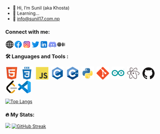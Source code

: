 - 👋 Hi, I’m Sunil (aka Khosta)
- 🌱 Learning...
- 📧 info@sunil17.com.np

### Connect with me: 
<a href="https://www.sunil17.com.np/" target="blank"> <img align="left" width="27px" src="https://github.com/Khostaa/Web/blob/main/img/website.svg"/></a>
<a href="https://www.facebook.com/sunil.poudel17" target="_blank"><img align="left" width="27px" src="https://github.com/Khostaa/Web/blob/main/img/facebook.svg" /> </a>
<a href="https://www.instagram.com/sunil_poudel17/" target="_blank"><img align="left" width="27px" src="https://github.com/Khostaa/Web/blob/main/img/instagram.svg" /></a>
<a href="https://twitter.com/Sunil_Poudel17" target="_blank"><img align="left" width="27px" src="https://github.com/Khostaa/Web/blob/main/img/twitter.svg" /></a>
<a href="https://www.linkedin.com/in/khostaa/" target="_blank"><img align="left" width="27px" src="https://github.com/Khostaa/Web/blob/main/img/linkedin.svg" /></a>
<a href="https://discord.gg/AsnMswFT25" target="_blank"><img align="left" width="27px" src="https://github.com/Khostaa/Web/blob/main/img/discord.svg" /></a>
<a href="https://khostaa.medium.com" target="_blank"><img align="left" width="27px" src="https://github.com/Khostaa/Web/blob/main/img/medium.svg" /></a>

<br>

 
<!---
Khostaa/Khostaa is a ✨ special ✨ repository because its `README.md` (this file) appears on your GitHub profile.
You can click the Preview link to take a look at your changes.
--->

### :hammer_and_wrench: Languages and Tools :
<div>
 <img src="https://github.com/devicons/devicon/blob/master/icons/html5/html5-original.svg" title="HTML5" alt="HTML" width="40" height="40"/>&nbsp;
 <img src="https://github.com/devicons/devicon/blob/master/icons/css3/css3-plain-wordmark.svg"  title="CSS3" alt="CSS" width="40" height="40"/>&nbsp; 
 <img src="https://github.com/devicons/devicon/blob/master/icons/javascript/javascript-original.svg" title="JavaScript" alt="JavaScript" width="40" height="40"/>&nbsp;
 <img src="https://github.com/devicons/devicon/blob/master/icons/c/c-original.svg"  title="C" alt="C" width="40" height="40"/>&nbsp; 
 <img src="https://github.com/devicons/devicon/blob/master/icons/cplusplus/cplusplus-original.svg"  title="C++" alt="C++" width="40" height="40"/>&nbsp; 
 <img src="https://github.com/devicons/devicon/blob/master/icons/python/python-original.svg"  title="Python" alt="Python" width="40" height="40"/>&nbsp; 
 <img src="https://github.com/devicons/devicon/blob/master/icons/git/git-original.svg"  title="git" alt="git" width="40" height="40"/>&nbsp;
 <img src="https://github.com/devicons/devicon/blob/master/icons/arduino/arduino-original.svg"  title="arduino" alt="arduino" width="40" height="40"/>&nbsp;
 <img src="https://github.com/devicons/devicon/blob/master/icons/atom/atom-original.svg"  title="atom" alt="atom" width="40" height="40"/>&nbsp;
 <img src="https://github.com/devicons/devicon/blob/master/icons/github/github-original.svg"  title="github" alt="github" width="40" height="40"/>&nbsp; 
 <img src="https://github.com/devicons/devicon/blob/master/icons/vscode/vscode-original.svg"  title="visual studio code" alt="visual studio code" width="40" height="40"/>&nbsp;
 <a href="https://leetcode.com/Khosta/" target="_blank"><img align="left" width="40" height="40" src="https://github.com/Khostaa/Web/blob/main/img/leetcode.png" /></a>
 
</div>



  [![Top Langs](https://github-readme-stats.vercel.app/api/top-langs/?username=Khostaa&layout=compact&theme=vision-friendly-dark)](https://github.com/anuraghazra/github-readme-stats)
### :fire: My Stats:
  <img src="https://github-readme-stats.vercel.app/api?username=Khostaa&show_icons=true&theme=gruvbox">   [![GitHub Streak](https://github-readme-streak-stats.herokuapp.com?user=Khostaa&theme=gruvbox&date_format=M%20j%5B%2C%20Y%5D)](https://git.io/streak-stats)
 











